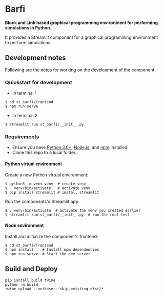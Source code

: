# Barfi

**Block and Link based graphical programming environment for performing simulations in Python.**

It provides a Streamlit component for a graphical programming environment to perform simulations.

## Development notes

Following are the notes for working on the development of the component.

### Quickstart for development

- In terminal 1
```shell
$ cd st_barfi/frontend
$ npm run serve
```

- In terminal 2
```shell
$ streamlit run st_barfi/__init__.py 
```

### Requirements

- Ensure you have [Python 3.6+](https://www.python.org/downloads/), [Node.js](https://nodejs.org), and [npm](https://docs.npmjs.com/downloading-and-installing-node-js-and-npm) installed.
- Clone this repo to a local folder.

#### Python virtual environment

Create a new Python virtual environment:

```shell
$ python3 -m venv venv  # create venv
$ . venv/bin/activate   # activate venv
$ pip install streamlit # install streamlit
```

Run the components's Streamlit app:

```shell
$ . venv/bin/activate  # activate the venv you created earlier
$ streamlit run st_barfi/__init__.py  # run the root test
```

#### Node environment

Install and initialize the component's frontend:

```shell
$ cd st_barfi/frontend
$ npm install    # Install npm dependencies
$ npm run serve  # Start the dev server
```

## Build and Deploy

```shell
pip isntall build twine
python -m build 
twine upload --verbose --skip-existing dist/*
```

